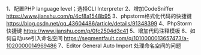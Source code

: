 1、配置PHP language level；选择CLI Interpreter
2、增加CodeSniffer https://www.jianshu.com/p/4cf8a1548b95
3、phpstorm格式化代码的快捷键 https://blog.csdn.net/qq_43604486/article/details/91348399
4、PhpStorm快捷键 https://www.jianshu.com/p/0fc2504d3c41
5、增加代码注释模板
6、如何自动use引入命名空间 https://segmentfault.com/q/1010000013657473/a-1020000014969486
7、Editor General Auto Import 处理命名空间的问题

